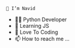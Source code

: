  ``👋 I’m Navid``
- 👨‍💻 Python Developer
- 🌱 Learning JS
- 💞️ Love To Coding
- 📫 How to reach me ...
